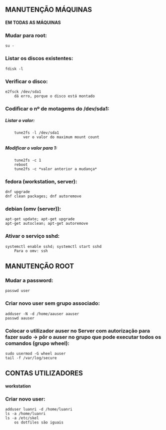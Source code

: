 ## MANUTENÇÃO MÁQUINAS
#### EM TODAS AS MÁQUINAS

### Mudar para root:

	su -

### Listar os discos existentes:

	fdisk -l

### Verificar o disco:

	e2fsck /dev/sda1
		dá erro, porque o disco está montado

### Codificar o nº de motagems do /dev/sda1:
##### 	Listar o valor:
	
		tune2fs -l /dev/sda1
			ver o valor do maximum mount count
##### 	Modificar o valor para 1:
	
		tune2fs -c 1
		reboot					
		tune2fs -c *valor anterior a mudança*

### fedora (workstation, server):

    dnf upgrade
    dnf clean packages; dnf autoremove

### debian (omv (server)):

    apt-get update; apt-get upgrade
    apt-get autoclean; apt-get autoremove

### Ativar o serviço sshd:

	systemctl enable sshd; systemctl start sshd
		Para o omv: ssh



## MANUTENÇÃO ROOT

### Mudar a password:

    passwd user

### Criar novo user sem grupo associado:

    adduser -N -d /home/aauser aauser
    passwd aauser

### Colocar o utilizador auser no Server com autorização para fazer sudo -> pôr o auser no grupo que pode executar todos os comandos (grupo wheel):

	sudo usermod -G wheel auser
	tail -f /var/log/secure



## CONTAS UTILIZADORES
#### workstation

### Criar novo user:

	adduser luanri -d /home/luanri
	ls -a /home/luanri
	ls -a /etc/skel
	    os dotfiles são iguais


